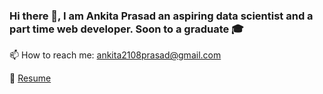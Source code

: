 ### Hi there 👋, I am Ankita Prasad an aspiring data scientist and a part time web developer. Soon to a graduate :mortar_board: 
📫 How to reach me: ankita2108prasad@gmail.com

:page_with_curl: <a href="https://drive.google.com/file/d/1EXpT4zGI9sfnGSQMD5FIK-1-ZVa5jfIB/view?usp=sharing">Resume</a>



<!--
**ankita21prasad/ankita21prasad** is a ✨ _special_ ✨ repository because its `README.md` (this file) appears on your GitHub profile.

- 🔭 I’m currently working on ...
- 🌱 I’m currently learning ...
- 👯 I’m looking to collaborate on ...
- 🤔 I’m looking for help with ...
- 💬 Ask me about ...
- 📫 How to reach me: ...
- 😄 Pronouns: ...
- ⚡ Fun fact: ...
-->
